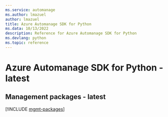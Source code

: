 ```yaml
---
ms.service: automanage
ms.author: lmazuel
author: lmazuel
title: Azure Automanage SDK for Python
ms.data: 10/13/2022
description: Reference for Azure Automanage SDK for Python
ms.devlang: python
ms.topic: reference
---
```

# Azure Automanage SDK for Python - latest

## Management packages - latest
[!INCLUDE [mgmt-packages](automanage-mgmt-index.md)]